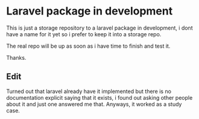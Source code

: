 # Laravel package in development


This is just a storage repository to a laravel package in development, i dont have a name for it yet so i prefer to keep it into a storage repo.

The real repo will be up as soon as i have time to finish and test it.

Thanks.

## Edit
Turned out that laravel already have it implemented but there is no documentation explicit saying that it exists, i found out asking other people about it and just one answered me that. Anyways, it worked as a study case.

